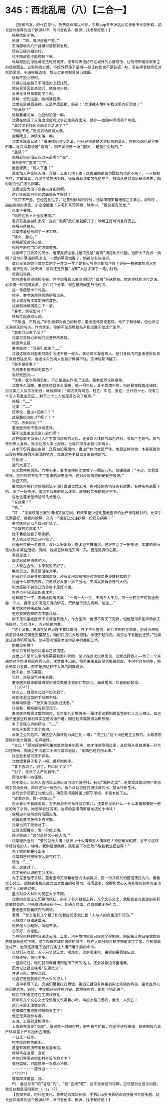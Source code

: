 # 345：西北乱局（八）【二合一】
        【告知书友，时代在变化，免费站点难以长存，手机app多书源站点切换看书大势所趋，站长给你推荐的这个换源APP，听书音色多、换源、找书都好使！】
       徐解忧形于色。
       他道：“嗯，情况还很严重。”
       天海郡境内几个县镇村落都有发现。
       现在已经开始封村。
       也不知道能不能控制下来。
       徐解被困在浮姑城无法轻易离开，便青鸟传信给守在城外的心腹随侍，让随侍带着徐家家主的信物回去，支取物资方便，不给外界落下话柄——徐氏内部也不是铁板一块，有些声音始终反对帮助吴贤，不满徐解选择，想反过来控制吴贤当傀儡。
       徐解不担心旁旳。
       只担心这些脑子不清楚的上赶找死。
       倘若吴贤因此杀他们，他真拦不住。
       吴贤连亲兄弟都能下手呢。
       徐解一想到这里，脑阔就钝疼。
       沈棠先是蹙眉凝神，又是伸展眉梢，笑道：“文注就不想听听我这里的好消息？”
       “好消息？”
       徐解看着沈棠，心脏似加速一瞬。
       沈君在他说了天海出现疫病之事还能笑得出来，莫非——他脑中浮现某个可能。
       “莫非沈君找到疫病治疗之法了？”
       “倒也不是。”她没将话说得太满。
       徐解闻言，神情失落一瞬。
       沈棠紧跟着又道：“虽未找到治疗之法，但已经摸清楚这次疫病的源头，控制疫病也是早晚的事。此次与其说是‘疫病’，倒不如说是一场‘蛊祸’，是蛊虫引起的。”
       “蛊祸？”
       徐解起初还没反应过来是哪个“蛊”。
       直到听到“蛊虫”二字。
       脸色骤黑：“有人下蛊？”
       谁能悄无声息给天海、浮姑、上南几地下蛊？这蛊虫的杀伤力跟疫病也差不离了，一旦控制不住，扩散蔓延，几地生灵死伤无数。徐解看着沈棠包扎的左手，鲜血从伤口淌出晕染白布，瞬时明白伤口怎么回事。
       沈君这是为治下庶民以身犯险啊。
       这让徐解如何不对这面墙头生好感？
       “伤口不严重，已经包扎过了。”注意到徐解的视线，沈棠嘿嘿笑着蜷缩左手掌心，收回手，拍拍身侧的席垫，示意徐解坐下来喝杯茶润润喉、降降火，“很快就有消息。”
       凡事不要慌。
       “你现在急上火也没用啊。”
       若真有蛊虫被引出来，这次“疫病”危机也就解开了，徐解正好将消息传回去。
       徐解只得依从。
       沈棠笑着给他沏了一杯凉茶。
       “降火、静心。”
       徐解却没这份心情。
       视线不断往门口的方向瞥去。
       沈棠呷了口放凉的茶水，暗想吴贤这会儿是不是被“疫病”搞得焦头烂额，治所上下乱成一锅粥？说句不厚道的风凉话，一想到吴贤倒霉了，她甚至有些暗爽。
       谁让吴贤将她当成韭菜割了一茬又一茬？她有火气也只能咽下肚！好好一桩暴富的酒水生意，吴贤吃肉、她喝汤！最后还是靠着“山寨”大法才赚了一笔小钱钱。
       暗爽归暗爽。
       她只想看吴贤狼狈倒霉，但不想看着无辜庶民因为“疫病”枉送性命。她这里找到治疗之法，必会第一时间跟吴贤、谷仁几个分享。现在是跟阎王爷抢时间。
       这一等便是半个时辰。
       终于，董老医师穿着防护服过来。
       脸上却没有沈棠期待的喜色。
       沈棠和徐解俱是心下一紧。
       “董老，情况如何？”
       徐解忙起身迎上前。
       “不敢当、不敢当。”听到徐解对自己的称呼，董老医师受宠若惊。他不了解徐解，但也听过天海徐氏的名头。作为家主，徐解不论是地位名声都远胜于他这个医师。
       “蛊虫引出来了没？”
       沈棠可没耐心听他们没营养的寒暄。
       她直奔主题
       董老医师：“引是引出来了……”
       沈君这碗血对蛊虫的吸引力还不是一般大，拿进病区靠近病人，他们身体内的蛊虫便好似发了疯般想钻出来。昏迷许久的病人也被折腾得不轻，连神智都清醒了。
       “那不是好事？”
       为何董老医师却无喜色？
       自然是因为——
       “沈君，此次疫病恐怕，不止是蛊虫作祟。”这话，董老医师说得艰难。
       沈棠多久没睡，董老医师就多久没睡，他一把年纪，身子骨遭不住，但还是强撑着连轴转。见沈棠二人似乎没明白，继续解释：“病区共有病患，轻症、中症、重症，合计四十七，仅有二十五人有蛊虫反应……剩下二十二人怕是真的染了疫病。”
       徐解：“……”
       沈棠：“……”
       好家伙，蛊虫+疫病？？？
       这是叠加debuff呢？？？
       “怎、怎会如此？”
       董老医师倒不是非常意外。
       要不说蛊虫这玩意儿邪门呢？
       这种蛊虫不仅会让人产生类似疫病的反应，还会以人体精气血为养料，令其产生疬气。疬气传到旁人身体，就会让那人染上疫病。也或许跟井水被污染有关。
       井水不仅有蛊虫虫卵，还有被投喂腐肉、蛊虫尸体的老鼠尸体。老鼠这种动物，本身就喜欢出没各种肮脏阴冷潮湿的地方，难说这些老鼠自身带着啥疬气。
       只能说——
       运气太差了。
       见沈君神色慌张、六神无主，董老医师给沈棠喂了一颗定心丸。他缓缓道：“不过，沈君莫慌张。老朽的药方对中了蛊虫的病患无用，但对疫病病患倒是有些效果。”
       对症下药。
       董老医师用针对疫病的法子治疗蛊虫自然无用，但对疫病病情轻的有效果。有两名病患服下药，发了一场热汗，体温不似先前那么滚烫。脉搏较之先前稳定不少。
       这也让董老医师捡回几分信心。
       “有效果？”
       “嗯。”
       “呼——”沈棠跌落谷底的情绪又被拉回，有效果至少证明董老医师的治疗思路是对的，比束手无策要好。她看向徐解，又问：“能否让文注抄撰一份药方病案？”
       董老医师还以为自己听错了。
       “抄撰药方病案？”
       他不着痕迹看了眼徐解。
       老人家还以为自己听错了。
       别看他只是一名医师，没什么好出身，医术也不算精湛，但好歹活了一把年纪，丰富的阅历足以弥补某些短板。例如，他知道徐解是天海一系，更是吴贤的心腹。
       吴贤是谁？
       跟沈君称兄道弟的人。
       二人现在合作，未来就说不好了。
       换而言之，吴贤是潜在对手。
       削弱对手就是变相增强自身，还有比用疫病拖垮对方营盘更便捷轻松的？
       沈君什么都不用做，只用顾好自家一亩三分地，天海吴贤自会元气大伤。
       实力威胁不到自己的邻居才是好邻居。
       外界也不会因此指责沈君。
       他琢磨了一下，委婉地提醒沈棠：“一病一人一方，千病千人千方。同一张药方不可能适用每一个人，我等也不清楚天海的情况，贸然给予药方病案，怕是……”
       董老医师并未直接点破。
       但也委婉告知药方不能乱给。
       倒不是说董老医师不肯救治其他人，作为医师，他恨不得天下无病，但他是河尹医师而非天海医师，当以河尹、河尹庶民为重。
       “这个没事，天海在吴兄治理下富饶得很，养了不少医师，他们拿到药方病案，应该会根据病患具体情况调整剂量配方。咱们只提供大致思路，即便不起作用，吴兄也不会因此迁怒。”沈棠这话说得坦坦荡荡，似乎没听懂董老医师话中的委婉艺术。
       她真没听懂？
       恐怕只有顾池和沈棠自己最清楚。
       这世上不是什么事情都需要权衡利弊的，至少在这次灾难面前，沈棠选择救人——为了一个未来的对手而漠视现在的人命，沈棠做不出来。倘若未来真跟吴贤撕破脸皮，不得不对垒相争，她会用实力去赢，而不是用这种不入流的阴谋诡计。
       她不会，也不需要。
       当然，这份傲气并未表露。
       董老医师跟徐解最直观的感受就是沈棠的仁慈热心、赤诚坦率，后者触动最深。
       _(:з)∠?)_
       这点上，自家主公就不如沈君了。
       他割沈君韭菜的手抖都不抖。
       徐解动情道：“替天海庶民谢过沈君。”
       仔细看，眼眶都有些湿润了。
       董老医师敬佩沈棠的同时，又生出几分惭愧来——跟沈君这颗剔透晶莹的仁人之心相比，自己脑子里那些权衡利弊实在是污浊不堪，回想起来都觉得自惭形秽。
       听了全程心声的顾池：“……”
       他似乎发现了某个真相。
       自家主公的名声，跟这些人脑补能力成正比——哦，“成正比”这个词还是主公教的。大致意思是脑补能力越强，名声越好。
       “主公！”顾池待徐解和董老医师脑补到顶峰，他才佯装刚刚过来，身后随从各自捧着一只大口径陶碗，陶碗之中沉着二十来只腐烂老鼠，“东西已经打捞上来。”
       找这些老鼠可真不容易。
       沈棠捏着鼻子看了一眼，嫌弃地挥手。
       “拿下去烧了，对了，井口封了没？”
       “封了，还派了人严加看守。”
       顾池办事一向谨慎。
       他不放心，又派人去河流上游以及河流下游寻找，有无“漏网之鼠”，若发现其他动物尸体也顺手焚烧处理。同时还拟一份告示，命令浮姑百姓只喝烧沸的水，禁止饮用生水。
       这份告示还要让沈棠过目，确定没问题再盖上郡守印绶，才能发放下去。
       “望潮办事，我一向放心。”
       告示看也不看就盖章，对于顾池不经允许就办事儿，沈棠也没说什么——什么事情都要她一桩桩吩咐了才做，她迟早会过劳死。这样的望潮简直是老板的小棉袄！
       徐解迫不及待想传信回天海。
       他跟着董老医师下去抄撰。
       沈棠也抓了顾池壮丁。
       让他也跟着抄，发一份给上南。
       顾池笑道：“这可是好大一份人情。”
       沈棠理所当然：“要的就是人情！这世上什么情都没人情难还！特别是吴昭德、谷子义这样珍惜羽毛的人。嘿嘿，我倒是想瞧瞧，吴昭德下次还敢不敢割我这把韭菜！”
       吃了她的都要吐出来！
       沈棠都已经想好怎么敲竹杠了。
       顾池：“……”
       嗯，这就对了。
       这才是他认识的主公沈君。
       为了完善治疗手段，董老医师又厚着老脸向沈棠提议，要一份共叔武和普通庶民的血，看看文心文士、武胆武者和庶民的血对蛊虫的吸引力。听闻此事，徐解和忧心天海家眷的赵奉也主动放了小半碗送过去。
       蛊虫对众人鲜血的反应大小不同。
       沈棠的血能让它们暴动疯狂，用不了多久就会上钩，几个文心文士、武胆武者也能达到吸引蛊虫的目的，但耗费时间长短不一。普通人的血，对蛊虫毫无吸引力。
       董老医师捻着灰白的胡须。
       感慨：“世上能有几个君子如沈君这般赤诚仁善？人与人的血也是不同的。”
       心脏向全身输送血液。
       他相信人心越好，血越干净。
       心不好，血也脏。
       当两份同样的内容送达天海、上南，河尹境内疫病已经完全控制住。病区接连两日接收的病患数量断崖式下跌。除了观察区域和病区的庶民，外界大部分庶民都不知道发生了啥。只知道最近戒严，治所还接连下达好几条让人摸不着头脑的命令。
       让他们灭老鼠，灭一只奖励三文，喝热水，谁家喝生水，被抓到要罚钱记过。
       罚钱还好，钱也不多。
       一旦被记过，他们就很难再接到治所下派的活儿，还会被身边邻里唾弃。
       因为记过就意味着“忘恩负义”。
       忤逆治所，蔑视沈君。
       沈君可是拯救他们于水火的恩人！
       一连串手段下去，庶民们跟着执行照做，第四天就没有再接到染上疫病的病患，董老医师几经调整药方，轻症、中症都已经转危为安，体质强些的，都能下地走路了。
       现在只剩重症还在生死线挣扎。
       所幸有几个文心文士轮流用文气吊着小命，再加上每日汤药，竟无一人死亡！
       这几乎是无法做到的。
       但偏偏在董老医师眼前发生了！
       他还是亲身参与者。
       天海、上南就波折得多。
       上南最先发现“疫病”，虽说第一时间封村，避免疬气扩散，但治疗进程缓慢，每天都有几具尸体被盖上尸布抬出去掩埋。
       一日比一日多。
       村中庶民神色麻木。
       甚至有庶民携带家眷准备出逃。
       继续待在这里，会死！
       但他们哪里逃得出村外设下的关卡？
       强行突破，只能换来一支穿心冷箭。
       －－－－－－题外话－－－－－－
       (*?▽?*)
       嘤嘤踩我键盘，淦。
       PS：最近总有“的”变成“旳”，“我”变成“莪”，这不是香菇的错啊，应该是前台显示问题，我后台都是没问题的_(:з」∠?)_
       【告知书友，时代在变化，免费站点难以长存，手机app多书源站点切换看书大势所趋，站长给你推荐的这个换源APP，听书音色多、换源、找书都好使！】